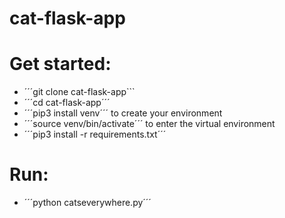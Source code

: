 # cat-flask-app

# Get started:
- ´´´git clone cat-flask-app```
- ´´´cd cat-flask-app´´´
- ´´´pip3 install venv´´´ to create your environment
- ´´´source venv/bin/activate´´´ to enter the virtual environment
- ´´´pip3 install -r requirements.txt´´´

# Run:
- ´´´python catseverywhere.py´´´
